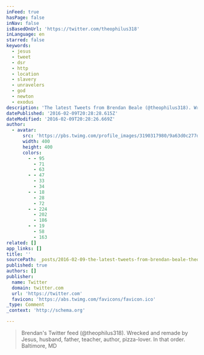 ```yaml
---
inFeed: true
hasPage: false
inNav: false
isBasedOnUrl: 'https://twitter.com/theophilus318'
inLanguage: en
starred: false
keywords:
  - jesus
  - tweet
  - dsr
  - http
  - location
  - slavery
  - unravelers
  - god
  - newton
  - exodus
description: 'The latest Tweets from Brendan Beale (@theophilus318). Wrecked and remade by Jesus. Husband, father, teacher, author, pizza-lover. In that order. Baltimore, MD'
datePublished: '2016-02-09T20:28:28.615Z'
dateModified: '2016-02-09T20:28:26.669Z'
author:
  - avatar:
      src: 'https://pbs.twimg.com/profile_images/3190317980/9a63d0c277daadaab9351a9904184f84_400x400.jpeg'
      width: 400
      height: 400
      colors:
        - - 95
          - 71
          - 63
        - - 47
          - 33
          - 34
        - - 18
          - 28
          - 72
        - - 224
          - 202
          - 186
        - - 19
          - 58
          - 163
related: []
app_links: []
title: ''
sourcePath: _posts/2016-02-09-the-latest-tweets-from-brendan-beale-theophilus318-wreck.md
published: true
authors: []
publisher:
  name: Twitter
  domain: twitter.com
  url: 'https://twitter.com'
  favicon: 'https://abs.twimg.com/favicons/favicon.ico'
_type: Comment
_context: 'http://schema.org'

---
```

> Brendan's Twitter feed (@theophilus318). Wrecked and remade by Jesus, husband, father, teacher, author, pizza-lover. In that order. Baltimore, MD